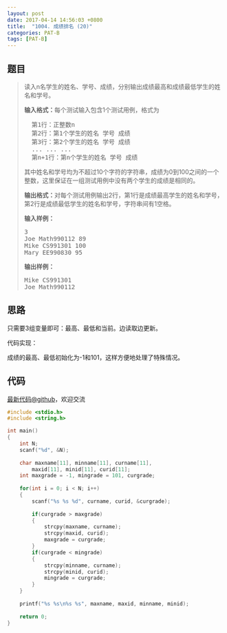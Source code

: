 ```yaml
---
layout: post
date: 2017-04-14 14:56:03 +0800
title:  "1004. 成绩排名 (20)"
categories: PAT-B
tags: [PAT-B]
---
```


## 题目

> <div id="problemContent">
> <p>读入n名学生的姓名、学号、成绩，分别输出成绩最高和成绩最低学生的姓名和学号。</p>
> <p><b>输入格式：</b>每个测试输入包含1个测试用例，格式为<br/><pre>
>   第1行：正整数n
>   第2行：第1个学生的姓名 学号 成绩
>   第3行：第2个学生的姓名 学号 成绩
>   ... ... ...
>   第n+1行：第n个学生的姓名 学号 成绩
> </pre>
> 其中姓名和学号均为不超过10个字符的字符串，成绩为0到100之间的一个整数，这里保证在一组测试用例中没有两个学生的成绩是相同的。</p>
> <p><b>输出格式：</b>对每个测试用例输出2行，第1行是成绩最高学生的姓名和学号，第2行是成绩最低学生的姓名和学号，字符串间有1空格。</p>
> <b>输入样例：</b><pre>
> 3
> Joe Math990112 89
> Mike CS991301 100
> Mary EE990830 95
> </pre>
> <b>输出样例：</b><pre>
> Mike CS991301
> Joe Math990112
> </pre>
> </div>

## 思路

只需要3组变量即可：最高、最低和当前。边读取边更新。

代码实现：

成绩的最高、最低初始化为-1和101，这样方便地处理了特殊情况。


## 代码

[最新代码@github](https://github.com/OliverLew/PAT/blob/master/PATBasic/1004.c)，欢迎交流
```c
#include <stdio.h>
#include <string.h>

int main()
{
    int N;
    scanf("%d", &N);
    
    char maxname[11], minname[11], curname[11], 
		maxid[11], minid[11], curid[11];
    int maxgrade = -1, mingrade = 101, curgrade;
    
    for(int i = 0; i < N; i++)
    {
        scanf("%s %s %d", curname, curid, &curgrade);
        
        if(curgrade > maxgrade)
        {
            strcpy(maxname, curname);
            strcpy(maxid, curid);
            maxgrade = curgrade;
        }
        if(curgrade < mingrade)
        {
            strcpy(minname, curname);
            strcpy(minid, curid);
            mingrade = curgrade;
        }
    }
    
    printf("%s %s\n%s %s", maxname, maxid, minname, minid);
    
    return 0;
}

```